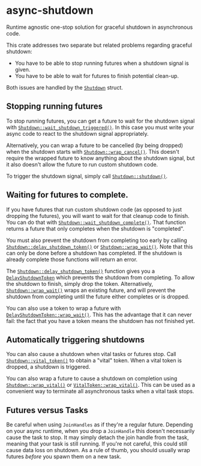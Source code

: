 # async-shutdown

Runtime agnostic one-stop solution for graceful shutdown in asynchronous code.

This crate addresses two separate but related problems regarding graceful shutdown:
* You have to be able to stop running futures when a shutdown signal is given.
* You have to be able to wait for futures to finish potential clean-up.

Both issues are handled by the [`Shutdown`] struct.

## Stopping running futures
To stop running futures, you can get a future to wait for the shutdown signal with [`Shutdown::wait_shutdown_triggered()`].
In this case you must write your async code to react to the shutdown signal appropriately.

Alternatively, you can wrap a future to be cancelled (by being dropped) when the shutdown starts with [`Shutdown::wrap_cancel()`].
This doesn't require the wrapped future to know anything about the shutdown signal,
but it also doesn't allow the future to run custom shutdown code.

To trigger the shutdown signal, simply call [`Shutdown::shutdown()`].

## Waiting for futures to complete.
If you have futures that run custom shutdown code (as opposed to just dropping the futures),
you will want to wait for that cleanup code to finish.
You can do that with [`Shutdown::wait_shutdown_complete()`].
That function returns a future that only completes when the shutdown is "completed".

You must also prevent the shutdown from completing too early by calling [`Shutdown::delay_shutdown_token()`] or [`Shutdown::wrap_wait()`].
Note that this can only be done before a shutdown has completed.
If the shutdown is already complete those functions will return an error.

The [`Shutdown::delay_shutdown_token()`] function gives you a [`DelayShutdownToken`] which prevents the shutdown from completing.
To allow the shutdown to finish, simply drop the token.
Alternatively, [`Shutdown::wrap_wait()`] wraps an existing future,
and will prevent the shutdown from completing until the future either completes or is dropped.

You can also use a token to wrap a future with [`DelayShutdownToken::wrap_wait()`].
This has the advantage that it can never fail:
the fact that you have a token means the shutdown has not finished yet.

## Automatically triggering shutdowns
You can also cause a shutdown when vital tasks or futures stop.
Call [`Shutdown::vital_token()`] to obtain a "vital" token.
When a vital token is dropped, a shutdown is triggered.

You can also wrap a future to cause a shutdown on completion using [`Shutdown::wrap_vital()`] or [`VitalToken::wrap_vital()`].
This can be used as a convenient way to terminate all asynchronous tasks when a vital task stops.

## Futures versus Tasks
Be careful when using `JoinHandles` as if they're a regular future.
Depending on your async runtime, when you drop a `JoinHandle` this doesn't necessarily cause the task to stop.
It may simply detach the join handle from the task, meaning that your task is still running.
If you're not careful, this could still cause data loss on shutdown.
As a rule of thumb, you should usually wrap futures *before* you spawn them on a new task.

[`Shutdown`]: https://docs.rs/async-shutdown/latest/async_shutdown/struct.Shutdown.html
[`Shutdown::wait_shutdown_triggered()`]: https://docs.rs/async-shutdown/latest/async_shutdown/struct.Shutdown.html#method.wait_shutdown_triggered
[`Shutdown::wrap_cancel()`]:  https://docs.rs/async-shutdown/latest/async_shutdown/struct.Shutdown.html#method.wrap_cancel
[`Shutdown::shutdown()`]:  https://docs.rs/async-shutdown/latest/async_shutdown/struct.Shutdown.html#method.shutdown
[`Shutdown::wait_shutdown_complete()`]:  https://docs.rs/async-shutdown/latest/async_shutdown/struct.Shutdown.html#method.wait_shutdown_complete
[`Shutdown::delay_shutdown_token()`]:  https://docs.rs/async-shutdown/latest/async_shutdown/struct.Shutdown.html#method.delay_shutdown_token
[`Shutdown::wrap_wait()`]:  https://docs.rs/async-shutdown/latest/async_shutdown/struct.Shutdown.html#method.wrap_wait
[`DelayShutdownToken`]: https://docs.rs/async-shutdown/latest/async_shutdown/struct.DelayShutdownToken.html
[`DelayShutdownToken::wrap_wait()`]: https://docs.rs/async-shutdown/latest/async_shutdown/struct.DelayShutdownToken.html#method.wrap_wait
[`Shutdown::vital_token()`]:  https://docs.rs/async-shutdown/latest/async_shutdown/struct.Shutdown.html#method.vital_token
[`Shutdown::wrap_vital()`]:  https://docs.rs/async-shutdown/latest/async_shutdown/struct.Shutdown.html#method.wrap_vital
[`VitalToken::wrap_vital()`]: https://docs.rs/async-shutdown/latest/async_shutdown/struct.VitalToken.html#method.wrap_vital
